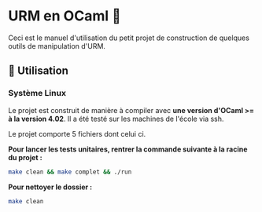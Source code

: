 # URM en OCaml 🚀

Ceci est le manuel d'utilisation du petit projet de construction de quelques outils de manipulation d'URM.

## 💾 Utilisation

### Système Linux

Le projet est construit de manière à compiler avec **une version d'OCaml >= à la version 4.02**. Il a été testé sur les machines de l'école via ssh.

Le projet comporte 5 fichiers dont celui ci.

**Pour lancer les tests unitaires, rentrer la commande suivante à la racine du projet :**

```bash
make clean && make complet && ./run
```

**Pour nettoyer le dossier :**

```bash
make clean
```